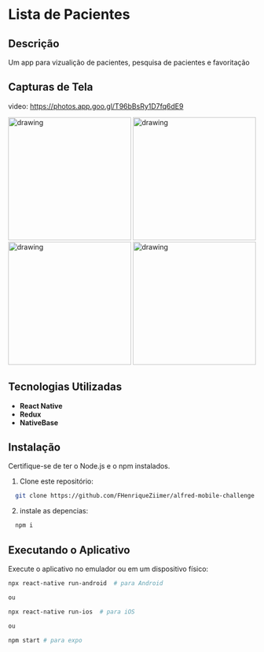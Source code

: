 # Lista de Pacientes

## Descrição

Um app para vizualição de pacientes, pesquisa de pacientes e favoritação

## Capturas de Tela

video: https://photos.app.goo.gl/T96bBsRy1D7fq6dE9

<img src="assets/exemple1.jpeg" alt="drawing" width="250"/>
<img src="assets/exemple2.jpeg" alt="drawing" width="250"/>
<img src="assets/exemple3.jpeg" alt="drawing" width="250"/>
<img src="assets/exemple4.jpeg" alt="drawing" width="250"/>

## Tecnologias Utilizadas

- **React Native**
- **Redux**
- **NativeBase**

## Instalação

Certifique-se de ter o Node.js e o npm instalados.

1. Clone este repositório:

```bash
  git clone https://github.com/FHenriqueZiimer/alfred-mobile-challenge
```

2. instale as depencias:

```bash
  npm i
```

## Executando o Aplicativo
Execute o aplicativo no emulador ou em um dispositivo físico:

```bash
npx react-native run-android  # para Android

ou

npx react-native run-ios  # para iOS

ou

npm start # para expo

```

